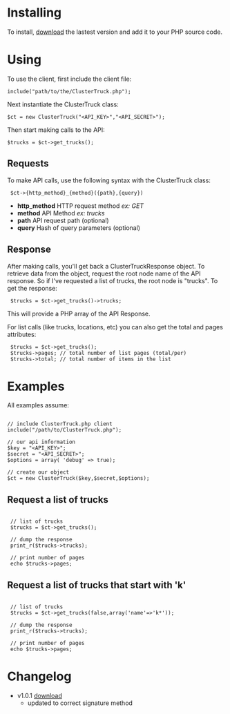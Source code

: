 


# Installing #
To install, [download](http://code.google.com/p/clusttruck-api/downloads/list) the lastest version and add it to your PHP source code.

# Using #
To use the client, first include the client file:
```
include("path/to/the/ClusterTruck.php");
```

Next instantiate the ClusterTruck class:
```
$ct = new ClusterTruck("<API_KEY>","<API_SECRET>");
```

Then start making calls to the API:
```
$trucks = $ct->get_trucks();
```

## Requests ##
To make API calls, use the following syntax with the ClusterTruck class:
```
 $ct->{http_method}_{method}({path},{query})
```

  * **http\_method** HTTP request method _ex: GET_
  * **method** API Method _ex: trucks_
  * **path** API request path (optional)
  * **query** Hash of query parameters (optional)

## Response ##
After making calls, you'll get back a ClusterTruckResponse object. To retrieve data from the object, request the root node name of the API response. So if I've requested a list of trucks, the root node is "trucks". To get the response:
```
 $trucks = $ct->get_trucks()->trucks;
```
This will provide a PHP array of the API Response.

For list calls (like trucks, locations, etc) you can also get the total and pages attributes:
```
 $trucks = $ct->get_trucks();
 $trucks->pages; // total number of list pages (total/per)
 $trucks->total; // total number of items in the list
```

# Examples #
All examples assume:
```

// include ClusterTruck.php client
include("/path/to/ClusterTruck.php");

// our api information
$key = "<API_KEY>";
$secret = "<API_SECRET>";
$options = array( 'debug' => true);

// create our object
$ct = new ClusterTruck($key,$secret,$options);

```

## Request a list of trucks ##
```
 
 // list of trucks
 $trucks = $ct->get_trucks();

 // dump the response
 print_r($trucks->trucks);

 // print number of pages
 echo $trucks->pages;

```

## Request a list of trucks that start with 'k' ##
```
 
 // list of trucks
 $trucks = $ct->get_trucks(false,array('name'=>'k*'));

 // dump the response
 print_r($trucks->trucks);

 // print number of pages
 echo $trucks->pages;

```

# Changelog #
  * v1.0.1 [download](http://clusttruck-api.googlecode.com/files/ClusterTruck-1.0.1.zip)
    * updated to correct signature method